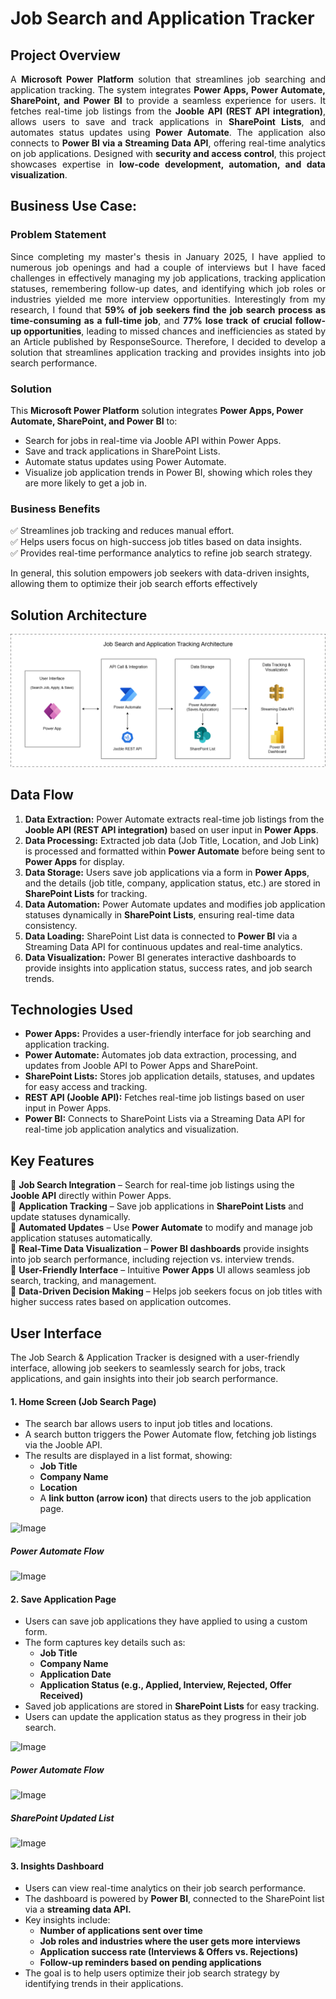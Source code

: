 # Job Search and Application Tracker

## Project Overview
<p align="justify">
A <b>Microsoft Power Platform</b> solution that streamlines job searching and application tracking. The system integrates <b>Power Apps, Power Automate, SharePoint, and Power BI</b> to provide a seamless experience for users. It fetches real-time job listings from the <b>Jooble API (REST API integration)</b>, allows users to save and track applications in <b>SharePoint Lists</b>, and automates status updates using <b>Power Automate</b>. The application also connects to <b>Power BI via a Streaming Data API</b>, offering real-time analytics on job applications. Designed with <b>security and access control</b>, this project showcases expertise in <b>low-code development, automation, and data visualization</b>.
</p>


## **Business Use Case:**  

### **Problem Statement**  
<p align="justify">
Since completing my master's thesis in January 2025, I have applied to numerous job openings and had a couple of interviews but I have faced challenges in effectively managing my job applications, tracking application statuses, remembering follow-up dates, and identifying which job roles or industries yielded me more interview opportunities. Interestingly from my research, I found that <b>59% of job seekers find the job search process as time-consuming as a full-time job</b>, and <b>77% lose track of crucial follow-up opportunities</b>, leading to missed chances and inefficiencies as stated by an Article published by ResponseSource. Therefore, I decided to develop a solution that streamlines application tracking and provides insights into job search performance.
</p>


### **Solution**  
This **Microsoft Power Platform** solution integrates **Power Apps, Power Automate, SharePoint, and Power BI** to:  
- Search for jobs in real-time via Jooble API within Power Apps.  
- Save and track applications in SharePoint Lists.  
- Automate status updates using Power Automate.  
- Visualize job application trends in Power BI, showing which roles they are more likely to get a job in.  

### **Business Benefits**  
✅ Streamlines job tracking and reduces manual effort.  
✅ Helps users focus on high-success job titles based on data insights.  
✅ Provides real-time performance analytics to refine job search strategy.  

In general, this solution empowers job seekers with data-driven insights, allowing them to optimize their job search efforts effectively


## Solution Architecture
![Architecture-1](https://github.com/Godwin-will/JobSearchandApplicationTracker/blob/main/jobsearcharchi2.png)


## Data Flow

1. **Data Extraction:** Power Automate extracts real-time job listings from the **Jooble API (REST API integration)** based on user input in **Power Apps**.  
2. **Data Processing:** Extracted job data (Job Title, Location, and Job Link) is processed and formatted within **Power Automate** before being sent to **Power Apps** for display.  
3. **Data Storage:** Users save job applications via a form in **Power Apps**, and the details (job title, company, application status, etc.) are stored in **SharePoint Lists** for tracking.  
4. **Data Automation:** Power Automate updates and modifies job application statuses dynamically in **SharePoint Lists**, ensuring real-time data consistency.  
5. **Data Loading:** SharePoint List data is connected to **Power BI** via a Streaming Data API for continuous updates and real-time analytics.  
6. **Data Visualization:** Power BI generates interactive dashboards to provide insights into application status, success rates, and job search trends.


## Technologies Used  
- **Power Apps:** Provides a user-friendly interface for job searching and application tracking.  
- **Power Automate:** Automates job data extraction, processing, and updates from Jooble API to Power Apps and SharePoint.  
- **SharePoint Lists:** Stores job application details, statuses, and updates for easy access and tracking.  
- **REST API (Jooble API):** Fetches real-time job listings based on user input in Power Apps.  
- **Power BI:** Connects to SharePoint Lists via a Streaming Data API for real-time job application analytics and visualization.
  

## **Key Features**  

🔹 **Job Search Integration** – Search for real-time job listings using the **Jooble API** directly within Power Apps.  
🔹 **Application Tracking** – Save job applications in **SharePoint Lists** and update statuses dynamically.  
🔹 **Automated Updates** – Use **Power Automate** to modify and manage job application statuses automatically.  
🔹 **Real-Time Data Visualization** – **Power BI dashboards** provide insights into job search performance, including rejection vs. interview trends.  
🔹 **User-Friendly Interface** – Intuitive **Power Apps** UI allows seamless job search, tracking, and management.  
🔹 **Data-Driven Decision Making** – Helps job seekers focus on job titles with higher success rates based on application outcomes.


## **User Interface**  

The Job Search & Application Tracker is designed with a user-friendly interface, allowing job seekers to seamlessly search for jobs, track applications, and gain insights into their job search performance.  

#### **1. Home Screen (Job Search Page)**  
- The search bar allows users to input job titles and locations.  
- A search button triggers the Power Automate flow, fetching job listings via the Jooble API.  
- The results are displayed in a list format, showing:  
  - **Job Title**  
  - **Company Name**  
  - **Location**  
  - A **link button (arrow icon)** that directs users to the job application page.  


![Image](https://github.com/user-attachments/assets/a21749c9-6f2b-43ec-89ed-feb8f792edeb)

##### Power Automate Flow
![Image](https://github.com/user-attachments/assets/c244ceb2-fa71-4a5b-ba27-43bcb520b8b0)


#### **2. Save Application Page**  
- Users can save job applications they have applied to using a custom form.  
- The form captures key details such as:  
  - **Job Title**  
  - **Company Name**  
  - **Application Date**  
  - **Application Status (e.g., Applied, Interview, Rejected, Offer Received)**  
- Saved job applications are stored in **SharePoint Lists** for easy tracking.  
- Users can update the application status as they progress in their job search.  


![Image](https://github.com/user-attachments/assets/dafc2873-a798-496d-816e-e1c9c9cc9f98)

##### Power Automate Flow
![Image](https://github.com/user-attachments/assets/09fee5e9-c678-4007-98cc-73d3ed2af5a0)

##### SharePoint Updated List
![Image](https://github.com/user-attachments/assets/2fc2f1c7-0537-4fc5-a9ed-5babf1be4e48)


#### **3. Insights Dashboard**  
- Users can view real-time analytics on their job search performance.  
- The dashboard is powered by **Power BI**, connected to the SharePoint list via a **streaming data API.**  
- Key insights include:  
  - **Number of applications sent over time**  
  - **Job roles and industries where the user gets more interviews**  
  - **Application success rate (Interviews & Offers vs. Rejections)**  
  - **Follow-up reminders based on pending applications**  
- The goal is to help users optimize their job search strategy by identifying trends in their applications.  


